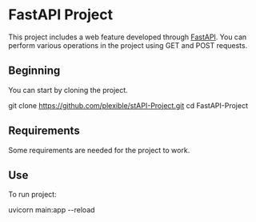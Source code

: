 # FastAPI Project

This project includes a web feature developed through [FastAPI](https://fastapi.tiangolo.com/). You can perform various operations in the project using GET and POST requests.

## Beginning

You can start by cloning the project.

git clone https://github.com/plexible/stAPI-Project.git
cd FastAPI-Project

## Requirements

Some requirements are needed for the project to work.

## Use
To run project:

uvicorn main:app --reload
